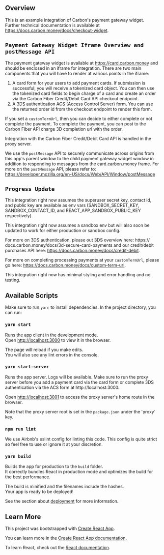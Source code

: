 ## Overview
This is an example integration of Carbon's payment gateway widget. 
Further technical documentation is available at https://docs.carbon.money/docs/checkout-widget. 

## `Payment Gateway Widget Iframe Overview and postMessage API`

The payment gateway widget is available at https://card.carbon.money and should 
be enclosed in an iframe for integration. There are two main components that you will have to render at various points in the iframe: 
  1. A card form for your users to add payment cards. If submission is successful, you will receive a tokenized card object. You can then use
  the tokenized card fields to begin charge of a card and create an order
  via the Carbon Fiber Credit/Debit Card API checkout endpoint.
  2. A 3DS authentication ACS (Access Control Server) form. You can use
  the returned order id from the checkout endpoint to render this form.

If you set a `customTermUrl`, then you can decide to either complete or not 
complete the payment. To complete the payment, you can post to the Carbon Fiber API charge 3D completion url with the order.

Integration with the Carbon Fiber Credit/Debit Card API is handled in the 
proxy server.
  
We use the `postMessage` API to securely communicate across origins
from this app's parent window to the child payment gateway widget window 
in addition to responding to messages from the card.carbon.money frame. For more on the `postMessage` API, please refer to: https://developer.mozilla.org/en-US/docs/Web/API/Window/postMessage

## `Progress Update`

This integration right now assumes the superuser secret key, contact id, and
public key are available as env vars (SANDBOX_SECRET_KEY, SANDBOX_CONTACT_ID,
and REACT_APP_SANDBOX_PUBLIC_KEY respectively).

This integration right now assumes a sandbox env but will also soon be updated 
to work for either production or sandbox config.

For more on 3DS authentication, please out 3DS overview here: https://
docs.carbon.money/docs/3d-secure-card-payments and our credit/debit purchases API here: https://docs.carbon.money/docs/credit-debit.

For more on completing processing payments at your `customTermUrl`, please go here: https://docs.carbon.money/docs/custom-term-url.

This integration right now has minimal styling and error handling and no 
testing.

## Available Scripts

Make sure to run `yarn` to install dependencies.
In the project directory, you can run:

### `yarn start`

Runs the app client in the development mode.<br />
Open [http://localhost:3000](http://localhost:3000) to view it in the browser.

The page will reload if you make edits.<br />
You will also see any lint errors in the console.

### `yarn start-server`

Runs the app server. Logs will be available. Make sure to run the proxy server before you add a payment card via the card form or complete 3DS authentication via the ACS form at http://localhost:3000. <br />

Open [http://localhost:3001](http://localhost:3001) to access the proxy server's home route in the browser. 

Note that the proxy server root is set in the `package.json` under the 'proxy' key.


### `npm run lint`

We use Airbnb's eslint config for linting this code. This config is quite strict
so feel free to use or ignore it at your discretion.

### `yarn build`

Builds the app for production to the `build` folder.<br />
It correctly bundles React in production mode and optimizes the build for the best performance.

The build is minified and the filenames include the hashes.<br />
Your app is ready to be deployed!

See the section about [deployment](https://facebook.github.io/create-react-app/docs/deployment) for more information.

## Learn More

This project was bootstrapped with [Create React App](https://github.com/facebook/create-react-app).

You can learn more in the [Create React App documentation](https://facebook.github.io/create-react-app/docs/getting-started).

To learn React, check out the [React documentation](https://reactjs.org/).
